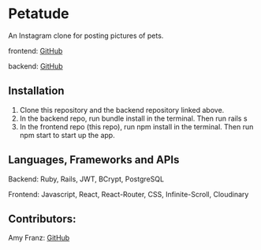 # Petatude

An Instagram clone for posting pictures of pets.

frontend: [GitHub](https://github.com/amyfranz/final_project_frontend)

backend: [GitHub](https://github.com/amyfranz/final_project_backend)

## Installation

1. Clone this repository and the backend repository linked above.
2. In the backend repo, run bundle install in the terminal. Then run rails s
3. In the frontend repo (this repo), run npm install in the terminal. Then run npm start to start up the app.

## Languages, Frameworks and APIs

Backend: Ruby, Rails, JWT, BCrypt, PostgreSQL

Frontend: Javascript, React, React-Router, CSS, Infinite-Scroll, Cloudinary

## Contributors:

Amy Franz: [GitHub](https://github.com/amyfranz)
